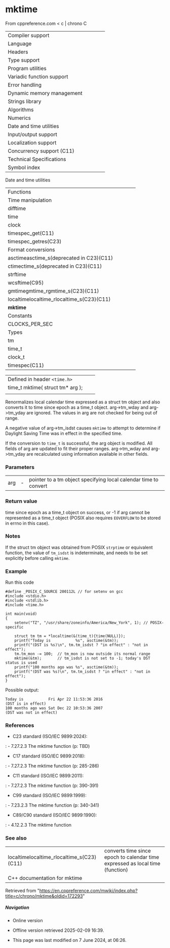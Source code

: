# mktime

From cppreference.com
< c‎ | chrono
 C

|  |  |  |  |  |
| --- | --- | --- | --- | --- |
| Compiler support | | | | |
| Language | | | | |
| Headers | | | | |
| Type support | | | | |
| Program utilities | | | | |
| Variadic function support | | | | |
| Error handling | | | | |
| Dynamic memory management | | | | |
| Strings library | | | | |
| Algorithms | | | | |
| Numerics | | | | |
| Date and time utilities | | | | |
| Input/output support | | | | |
| Localization support | | | | |
| Concurrency support (C11) | | | | |
| Technical Specifications | | | | |
| Symbol index | | | | |

 Date and time utilities

|  |  |  |  |  |
| --- | --- | --- | --- | --- |
| Functions | | | | |
| Time manipulation | | | | |
| difftime | | | | |
| time | | | | |
| clock | | | | |
| timespec_get(C11) | | | | |
| timespec_getres(C23) | | | | |
| Format conversions | | | | |
| asctimeasctime_s(deprecated in C23)(C11) | | | | |
| ctimectime_s(deprecated in C23)(C11) | | | | |
| strftime | | | | |
| wcsftime(C95) | | | | |
| gmtimegmtime_rgmtime_s(C23)(C11) | | | | |
| localtimelocaltime_rlocaltime_s(C23)(C11) | | | | |
| ****mktime**** | | | | |
| Constants | | | | |
| CLOCKS_PER_SEC | | | | |
| Types | | | | |
| tm | | | | |
| time_t | | | | |
| clock_t | | | | |
| timespec(C11) | | | | |

|  |  |  |
| --- | --- | --- |
| Defined in header `<time.h>` |  |  |
| time_t mktime( struct tm\* arg ); |  |  |
|  |  |  |

Renormalizes local calendar time expressed as a struct tm object and also converts it to time since epoch as a time_t object. arg->tm_wday and arg->tm_yday are ignored. The values in arg are not checked for being out of range.

A negative value of arg->tm_isdst causes `mktime` to attempt to determine if Daylight Saving Time was in effect in the specified time.

If the conversion to `time_t` is successful, the arg object is modified. All fields of arg are updated to fit their proper ranges. arg->tm_wday and arg->tm_yday are recalculated using information available in other fields.

### Parameters

|  |  |  |
| --- | --- | --- |
| arg | - | pointer to a tm object specifying local calendar time to convert |

### Return value

time since epoch as a time_t object on success, or -1 if arg cannot be represented as a time_t object (POSIX also requires `EOVERFLOW` to be stored in errno in this case).

### Notes

If the struct tm object was obtained from POSIX `strptime` or equivalent function, the value of `tm_isdst` is indeterminate, and needs to be set explicitly before calling `mktime`.

### Example

Run this code

```
#define _POSIX_C_SOURCE 200112L // for setenv on gcc
#include <stdio.h>
#include <stdlib.h>
#include <time.h>
 
int main(void)
{
    setenv("TZ", "/usr/share/zoneinfo/America/New_York", 1); // POSIX-specific
 
    struct tm tm = *localtime(&(time_t){time(NULL)});
    printf("Today is           %s", asctime(&tm));
    printf("(DST is %s)\n", tm.tm_isdst ? "in effect" : "not in effect");
    tm.tm_mon -= 100;  // tm_mon is now outside its normal range
    mktime(&tm);       // tm_isdst is not set to -1; today's DST status is used
    printf("100 months ago was %s", asctime(&tm));
    printf("(DST was %s)\n", tm.tm_isdst ? "in effect" : "not in effect");
}

```

Possible output:

```
Today is           Fri Apr 22 11:53:36 2016
(DST is in effect)
100 months ago was Sat Dec 22 10:53:36 2007
(DST was not in effect)

```

### References

- C23 standard (ISO/IEC 9899:2024):

:   - 7.27.2.3 The mktime function (p: TBD)

- C17 standard (ISO/IEC 9899:2018):

:   - 7.27.2.3 The mktime function (p: 285-286)

- C11 standard (ISO/IEC 9899:2011):

:   - 7.27.2.3 The mktime function (p: 390-391)

- C99 standard (ISO/IEC 9899:1999):

:   - 7.23.2.3 The mktime function (p: 340-341)

- C89/C90 standard (ISO/IEC 9899:1990):

:   - 4.12.2.3 The mktime function

### See also

|  |  |
| --- | --- |
| localtimelocaltime_rlocaltime_s(C23)(C11) | converts time since epoch to calendar time expressed as local time   (function) |
| C++ documentation for mktime | |

Retrieved from "<https://en.cppreference.com/mwiki/index.php?title=c/chrono/mktime&oldid=172293>"

##### Navigation

- Online version
- Offline version retrieved 2025-02-09 16:39.

- This page was last modified on 7 June 2024, at 06:26.